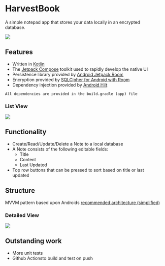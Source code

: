 # HarvestBook
A simple notepad app that stores your data locally in an encrypted database.

<picture>
<img src="https://i.imgur.com/ISrVVPI.png" />
</picture>

Features
------
 - Written in [Kotlin](https://kotlinlang.org/)
 - The [Jetpack Compose](https://developer.android.com/jetpack/compose) toolkit used to rapidly develop the native UI
 - Persistence library provided by [Android Jetpack Room](https://developer.android.com/training/data-storage/room)
 - Encryption provided by [SQLCipher for Android with Room](https://github.com/sqlcipher/android-database-sqlcipher#using-sqlcipher-for-android-with-room)
 - Dependency injection provided by [Android Hilt](https://developer.android.com/training/dependency-injection/hilt-android)

`All dependencies are provided in the build.gradle (app) file`


### List View
<picture>
<img src="https://i.imgur.com/F9BV7dS.png" />
</picture>

Functionality
-------
 - Create/Read/Update/Delete a Note to a local database
 - A Note consists of the following editable fields:
    - Title
    - Content
    - Last Updated
- Top row buttons that can be pressed to sort based on title or last updated

Structure
--------
MVVM pattern based upon Androids [recommended architecture (simplified)](https://developer.android.com/topic/architecture#recommended-app-arch)


### Detailed View
<picture>
<img src="https://i.imgur.com/AeF4Gcq.png" />
</picture>

Outstanding work
---------
 - More unit tests
 - Github Actionsto build and test on push
